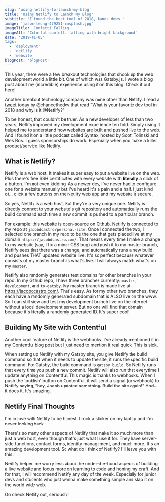 ```yaml
---
slug: 'using-netlify-to-launch-my-blog'
title: 'Using Netlify to Launch My Blog'
subtitle: 'I found the best tool of 2018, hands down.'
image: 'jason-leung-479251-unsplash.jpg'
imageTitle: 'Confetti Falling'
imageAlt: 'Colorful confetti falling with bright background'
date: '2019-01-05'
tags:
  - 'deployment'
  - 'netlify'
  - 'website'
blogPost: 'blogPost'
---
```


This year, there were a few breakout technologies that shook up the web development world a little bit. One of which was Gatsby.js. I wrote a blog post about my (incredible) experience using it on this blog. Check it out here!

Another breakout technology company was none other than Netlify. I read a [tweet](https://twitter.com/chancethedev/status/1069992618543775747 'Netlify Tweet') today by @chancethedev that read "What is your favorite dev tool in 2018 and why is it @Netlify?"

To be honest, that couldn't be truer. As a new developer of less than two years, Netlify improved my development experience ten fold. Simply using it helped me to understand how websites are built and pushed live to the web. And I found it on a little podcast called Syntax, hosted by Scott Tolinski and Wes Bos. I guess sponsorships do work. Especially when you make a killer product/service like Netlify.

## What is Netlify?

Netlify is a web host. It makes it super easy to put a website live on the web. Plus there's free SSH certificates with every website with **literally** a click of a button. I'm not even kidding. As a newer dev, I've never had to configure one for a website manually but I've heard it's a pain and a half. I just kind of... click a few buttons on the Netlify web app and my website it secure.

So yes, Netlify is a web host. But they're a very unique one. Netlify is directly connect to your website's git repository and automatically runs the build command each time a new commit is pushed to a particular branch.

For example: this website is open-source on Github. Netlify is connected to my repo at `jacobdcastro/personal-site`. Once I connected the two, I selected one branch in my repo to be the one that gets placed live at my domain `https://jacobdcastro.com/`. That means every time I make a change to my website (say, I fix a minor CSS bug) and push it to my master branch, Netlify sees that there was a change, and automatically runs a new build and pushes THAT updated website live. It's so perfect because whatever consists of my master branch is what's live. It will always match what's on my `master`.

Netlify also randomly generates test domains for other branches in your repo. In my Github repo, I have three branches currently: `master`, `development`, and `to-gatsby`. My master branch is made live at https://jacobdcastro.com/. That's easy. As for my other two branches, they each have a randomly generated subdomain that is ALSO live on the www. So I can still view and test my development branch live on the internet without a local development server. But no one will find that domain because it's literally a randomly generated ID. It's super cool!

## Building My Site with Contentful

Another cool feature of Netlify is the webhooks. I've already mentioned it in my Contentful blog post but I just need to mention it real quick. This is sick.

When setting up Netlify with my Gatsby site, you give Netlify the build command so that when it needs to update the site, it runs the specific build command. For Gatsby, the build command is `gatsby build`. So Netlify runs that every time you push a new commit. Netlify will also run that everytime I update anything on Contentful. This magic is thanks to webhooks. When I push the 'publish' button on Contentful, it will send a signal (or webhook) to Netlify saying, "hey, Jacob updated something. Build the site again!" And... it does it. It's amazing.

## Netlify Final Thoughts

I'm in love with Netlify to be honest. I rock a sticker on my laptop and I'm never looking back.

There's so many other aspects of Netlify that make it so much more than just a web host, even though that's just what I use it for. They have server-side functions, contact forms, identity management, and much more. It's an amazing development tool. So what do I think of Netlify? I'll leave you with this:

Netlify helped me worry less about the under-the-hood aspects of building a live website and focus more on learning to code and honing my craft. And for that, I will recommend Netlify any day of the week. Especially for junior devs and students who just wanna make something simple and slap it on the world wide web.

Go check Netlify out, seriously!
